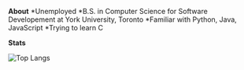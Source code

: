 **About**
*Unemployed 
*B.S. in Computer Science for Software Developement at York University, Toronto
*Familiar with Python, Java, JavaScript
*Trying to learn C



**Stats**

![Top Langs](https://github-readme-stats.vercel.app/api/top-langs/?username=DanielZhong24&size_weight=0.5&count_weight=0.5&layout=compact&hide=scss,html,css&theme=dark)
